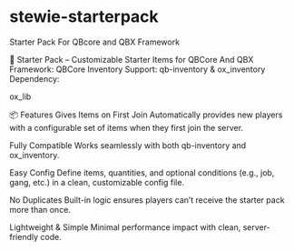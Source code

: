 # stewie-starterpack
Starter Pack For QBcore and QBX Framework



🎒 Starter Pack – Customizable Starter Items for QBCore And QBX
Framework: QBCore
Inventory Support: qb-inventory & ox_inventory
Dependency:

ox_lib

📦 Features
Gives Items on First Join
Automatically provides new players with a configurable set of items when they first join the server.

Fully Compatible
Works seamlessly with both qb-inventory and ox_inventory.

Easy Config
Define items, quantities, and optional conditions (e.g., job, gang, etc.) in a clean, customizable config file.

No Duplicates
Built-in logic ensures players can’t receive the starter pack more than once.

Lightweight & Simple
Minimal performance impact with clean, server-friendly code.

